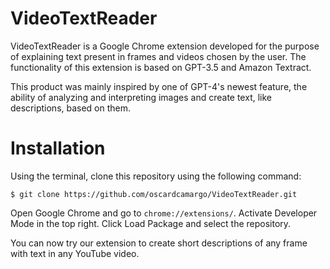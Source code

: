 # VideoTextReader

VideoTextReader is a Google Chrome extension developed for the purpose of explaining text present in frames and videos chosen by the user. The functionality of this extension is based on GPT-3.5 and Amazon Textract.

This product was mainly inspired by one of GPT-4's newest feature, the ability of analyzing and interpreting images and create text, like descriptions, based on them.
# Installation #

Using the terminal, clone this repository using the following command:
```
$ git clone https://github.com/oscardcamargo/VideoTextReader.git
```
Open Google Chrome and go to `chrome://extensions/`. Activate Developer Mode in the top right. Click Load Package and select the repository. 

You can now try our extension to create short descriptions of any frame with text in any YouTube video.
